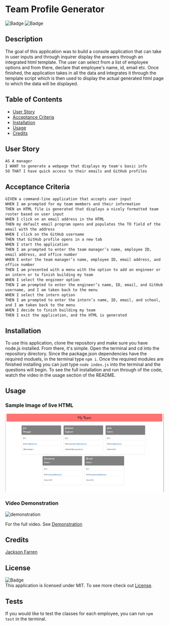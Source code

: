 # Team Profile Generator

![Badge](https://img.shields.io/badge/License-MIT-yellow)
![Badge](https://img.shields.io/github/languages/top/jacksonfarren/team-profile)

## Description
The goal of this application was to build a console application that can take in user inputs and through inquirer display the answers through an integrated html template. The user can select from a list of employee options and from there, declare that employee's name, id, email etc. Once finished, the application takes in all the data and integrates it through the template script which is then used to display the actual generated html page to which the data will be displayed.

## Table of Contents

- [User Story](#user-story)
- [Acceptance Criteria](#acceptance-criteria)
- [Installation](#installation)
- [Usage](#usage)
- [Credits](#credits)

## User Story

```
AS A manager
I WANT to generate a webpage that displays my team's basic info
SO THAT I have quick access to their emails and GitHub profiles
```

## Acceptance Criteria

```
GIVEN a command-line application that accepts user input
WHEN I am prompted for my team members and their information
THEN an HTML file is generated that displays a nicely formatted team roster based on user input
WHEN I click on an email address in the HTML
THEN my default email program opens and populates the TO field of the email with the address
WHEN I click on the GitHub username
THEN that GitHub profile opens in a new tab
WHEN I start the application
THEN I am prompted to enter the team manager’s name, employee ID, email address, and office number
WHEN I enter the team manager’s name, employee ID, email address, and office number
THEN I am presented with a menu with the option to add an engineer or an intern or to finish building my team
WHEN I select the engineer option
THEN I am prompted to enter the engineer’s name, ID, email, and GitHub username, and I am taken back to the menu
WHEN I select the intern option
THEN I am prompted to enter the intern’s name, ID, email, and school, and I am taken back to the menu
WHEN I decide to finish building my team
THEN I exit the application, and the HTML is generated
```

## Installation

To use this application, clone the repository and make sure you have node.js installed. From there, it's simple. Open the terminal and cd into the repository directory. Since the package.json dependencies have the required moduels, in the terminal type `npm i`. Once the required modules are finished installing you can just type `node index.js` into the terminal and the questions will begin. To see the full installation and run through of the code, watch the video in the usage section of the README.

## Usage

### Sample Image of live HTML
![Sample](/assets/sample.jpg)

### Video Demonstration

![demonstration](/assets/demonstration.gif)

For the full video. See <a href='https://youtu.be/YvmLyR0MgOA' target='_blank'>Demonstration</a>

## Credits 

[Jackson Farren](https://github.com/jacksonfarren)

## License

![Badge](https://img.shields.io/badge/License-MIT-yellow) </br>
This application is licensed under MIT. To see more check out
[License](/LICENSE).

## Tests

If you would like to test the classes for each employee, you can run `npm test` in the terminal.